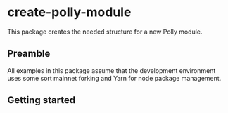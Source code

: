 # create-polly-module

This package creates the needed structure for a new Polly module.

## Preamble
All examples in this package assume that the development environment uses some sort mainnet forking and Yarn for node package management.

## Getting started

